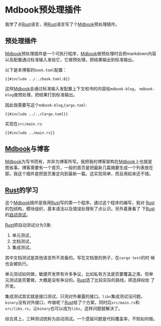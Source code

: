 # Mdbook预处理插件

我学了点[Rust]语言，用[Rust]语言写了个[Mdbook]预处理插件。

## 预处理插件

[Mdbook]预处理插件是一个可执行程序，[Mdbook]做预处理时会把markdown内容
以及配置通过标准输入发给它，它做预处理，把结果输出到标准输出。

以下是本博客的`book.toml`配置：
```
{{#include ../../book.toml:8}}
```

这样[Mdbook]会通过标准输入发配置上下文和书的内容给`mdbook-blog`，
`mdbook-blog`做预处理，把结果打到标准输出。

因此我需要写这个`mdbook-blog`,`Cargo.toml`:
```
{{#include ../../Cargo.toml}}
```

实现在`src/main.rs`:
```
{{#include ../main.rs}}
```

## [Mdbook]与博客

[Mdbook]为写书而有，并非为博客所写。我把我的博客架构在[Mdbook]上也就是
图省事。博客需要有一个首页，一般的首页是把最新几篇摘要生成一个列表放在
那。我这个插件是把首页重定向到最新一篇。这实现简单，而且用起来还不错。

## [Rust]的学习

这个[Mdbook]插件是我用[Rust]写的第一个程序。通过这个程序的编写，我对
[Rust]的包结构，模块组织，基本语法以及错误处理有了点认识。另外着重看了
下[Rust]的[自动测试]。

[Rust]把自动测试分为3类:
1. 单元测试，
2. 文档测试，
3. 集成测试。

其中文档测试是其他语言所不具备的。写在文档里的例子，在`cargo test`的时
候也会被执行。

单元测试如何做，敏捷开发界有许多争议，比如私有方法是否要覆盖之类。但单
元测试是否要做，大概是没有争议的。[Rust]选了比较实际的路线，把选择权给
了开发。

集成测试其实就是接口测试，只测对外暴露的接口。`libs`集成测试没问题，
`binary`没有对外接口，咋做呢？[Rust]给了个方案，同时后`src/main.rs`和
`src/libs.rs`，让`binary`也可以成为`libs`，这样问题就解决了。

综合其上，三种测试统称为自动测试。一个遗留问题是代码覆盖率，不知如何做。

[Rust]: https://kaisery.github.io/trpl-zh-cn/
[Mdbook]: https://rust-lang.github.io/mdBook/
[自动测试]: https://doc.rust-lang.org/book/ch11-00-testing.html


